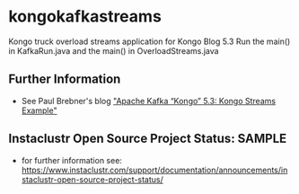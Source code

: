 # kongokafkastreams
Kongo truck overload streams application for Kongo Blog 5.3
Run the main() in KafkaRun.java and the main() in OverloadStreams.java

## Further Information
- See Paul Brebner's blog ["Apache Kafka “Kongo” 5.3: Kongo Streams Example"](https://www.instaclustr.com/kongo-5-3-apache-kafka-streams-examples/)

## Instaclustr Open Source Project Status: SAMPLE
- for further information see: https://www.instaclustr.com/support/documentation/announcements/instaclustr-open-source-project-status/
